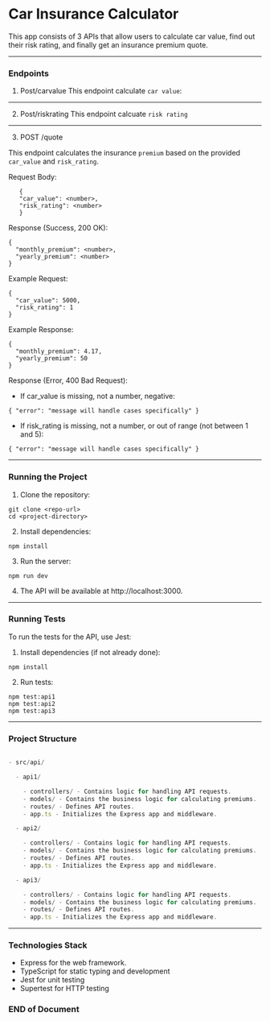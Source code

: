 # Car Insurance Calculator

This app consists of 3 APIs that allow users to calculate car value, find out their risk rating, and finally get an insurance premium quote.

---

### Endpoints

1. Post/carvalue
   This endpoint calculate `car value`:

---

2. Post/riskrating
   This endpoint calcuate `risk rating`

---

3. POST /quote

This endpoint calculates the insurance `premium` based on the provided `car_value` and `risk_rating`.

Request Body:

```
   {
   "car_value": <number>,
   "risk_rating": <number>
   }
```

Response (Success, 200 OK):

```
{
  "monthly_premium": <number>,
  "yearly_premium": <number>
}
```

Example Request:

```
{
  "car_value": 5000,
  "risk_rating": 1
}
```

Example Response:

```
{
  "monthly_premium": 4.17,
  "yearly_premium": 50
}
```

Response (Error, 400 Bad Request):

- If car_value is missing, not a number, negative:

```
{ "error": "message will handle cases specifically" }
```

- If risk_rating is missing, not a number, or out of range (not between 1 and 5):

```
{ "error": "message will handle cases specifically" }
```

---

### Running the Project

1. Clone the repository:

```
git clone <repo-url>
cd <project-directory>
```

2. Install dependencies:

```
npm install
```

3. Run the server:

```
npm run dev
```

4. The API will be available at http://localhost:3000.

---

### Running Tests

To run the tests for the API, use Jest:

1. Install dependencies (if not already done):

```
npm install
```

2. Run tests:

```
npm test:api1
npm test:api2
npm test:api3
```

---

### Project Structure

```js

- src/api/

  - api1/

    - controllers/ - Contains logic for handling API requests.
    - models/ - Contains the business logic for calculating premiums.
    - routes/ - Defines API routes.
    - app.ts - Initializes the Express app and middleware.

  - api2/

    - controllers/ - Contains logic for handling API requests.
    - models/ - Contains the business logic for calculating premiums.
    - routes/ - Defines API routes.
    - app.ts - Initializes the Express app and middleware.

  - api3/

    - controllers/ - Contains logic for handling API requests.
    - models/ - Contains the business logic for calculating premiums.
    - routes/ - Defines API routes.
    - app.ts - Initializes the Express app and middleware.
```

---

### Technologies Stack

- Express for the web framework.
- TypeScript for static typing and development
- Jest for unit testing
- Supertest for HTTP testing

### END of Document
